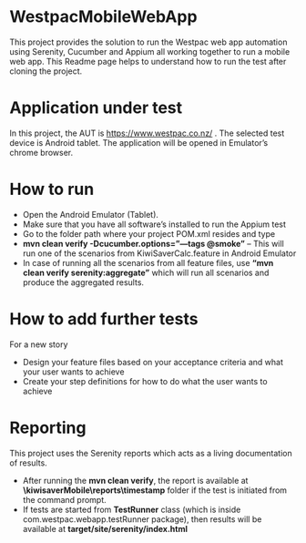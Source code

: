 # WestpacMobileWebApp
This project provides the solution to run the Westpac web app automation using Serenity, Cucumber and Appium all working together to run a mobile web app.
This Readme page helps to understand how to run the test after cloning the project.

# Application under test
In this project, the AUT is https://www.westpac.co.nz/ . The selected test device is Android tablet. The application will be opened in Emulator’s chrome browser.
# How to run
-	Open the Android Emulator (Tablet).
-	Make sure that you have all software’s installed to run the Appium test
-	Go to the folder path where your project POM.xml resides and type
-	**mvn clean verify -Dcucumber.options=”—tags @smoke”** – This will run one of the scenarios from KiwiSaverCalc.feature in Android Emulator
-	In case of running all the scenarios from all feature files, use **“mvn clean verify serenity:aggregate”** which will run all scenarios and produce the aggregated results.
# How to add further tests
For a new story
-	Design your feature files based on your acceptance criteria and what your user wants to achieve
-	Create your step definitions for how to do what the user wants to achieve
# Reporting
This project uses the Serenity reports which acts as a living documentation of results.
* After running the **mvn clean verify**, the report is available at **\kiwisaverMobile\reports\timestamp** folder if the test is initiated from the command prompt.
* If tests are started from **TestRunner** class (which is inside com.westpac.webapp.testRunner package), then results will be available at **target/site/serenity/index.html**

